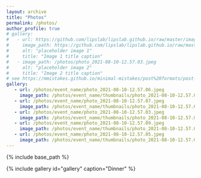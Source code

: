 ```yaml
---
layout: archive
title: "Photos"
permalink: /photos/
author_profile: true
# gallery:
#   - url: https://github.com/lipslab/lipslab.github.io/raw/master/images/photos/photo_2021-08-10-12.57.03.jpeg
#     image_path: https://github.com/lipslab/lipslab.github.io/raw/master/images/photos/photo_2021-08-10-12.57.03.jpeg
#     alt: "placeholder image 1"
#     title: "Image 1 title caption"
#   - image_path: /photos/photo_2021-08-10-12.57.03.jpeg
#     alt: "placeholder image 2"
#     title: "Image 2 title caption"
# see https://mmistakes.github.io/minimal-mistakes/post%20formats/post-gallery/ for help
gallery:
   - url: /photos/event_name/photo_2021-08-10-12.57.06.jpeg
     image_path: /photos/event_name/thumbnails/photo_2021-08-10-12.57.06.jpeg
   - url: /photos/event_name/photo_2021-08-10-12.57.07.jpeg
     image_path: /photos/event_name/thumbnails/photo_2021-08-10-12.57.07.jpeg
   - url: /photos/event_name/photo_2021-08-10-12.57.03.jpeg
     image_path: /photos/event_name/thumbnails/photo_2021-08-10-12.57.03.jpeg
   - url: /photos/event_name/photo_2021-08-10-12.57.09.jpeg
     image_path: /photos/event_name/thumbnails/photo_2021-08-10-12.57.09.jpeg
   - url: /photos/event_name/photo_2021-08-10-12.57.05.jpeg
     image_path: /photos/event_name/thumbnails/photo_2021-08-10-12.57.05.jpeg
---
```


{% include base_path %}

<div>
  {% include gallery id="gallery" caption="Dinner" %}
</div>

<!-- example for adding second gallery -->
<!-- <div>
  {% include gallery id="gallery2" caption="Dinner" %}
</div> -->

<!-- do not use the thing below! -->
<!-- <div>
  {% include image-gallery.html folder="/images/photos/event_name" %}
</div> -->